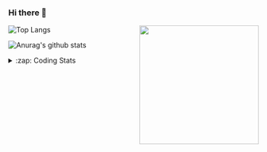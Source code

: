### Hi there 👋

<!--
**tao8687/tao8687** is a ✨ _special_ ✨ repository because its `README.md` (this file) appears on your GitHub profile.

Here are some ideas to get you started:

- 🔭 I’m currently working on ...
- 🌱 I’m currently learning ...
- 👯 I’m looking to collaborate on ...
- 🤔 I’m looking for help with ...
- 💬 Ask me about ...
- 📫 How to reach me: ...
- 😄 Pronouns: ...
- ⚡ Fun fact: ...
-->

<img align='right' src="https://media.giphy.com/media/M9gbBd9nbDrOTu1Mqx/giphy.gif" width="240">

  
![Top Langs](https://github-readme-stats.vercel.app/api/top-langs/?username=tao8687&layout=compact&title_color=23238E&text_color=A67D3D)

![Anurag's github stats](https://github-readme-stats.vercel.app/api?username=tao8687&show_icons=true&&text_color=A67D3D&title_color=23238E&show_icons=false&count_private=true&hide=stars)

<details>
  <summary>:zap: Coding Stats</summary>
  <br>
    
<!--START_SECTION:waka-->

```txt
From: 09 August 2025 - To: 16 August 2025

HTML              2 hrs 34 mins   █████████▒░░░░░░░░░░░░░░░   37.95 %
C++               1 hr 3 mins     ████░░░░░░░░░░░░░░░░░░░░░   15.66 %
C                 49 mins         ███░░░░░░░░░░░░░░░░░░░░░░   12.14 %
Other             40 mins         ██▒░░░░░░░░░░░░░░░░░░░░░░   09.93 %
JavaScript        35 mins         ██▒░░░░░░░░░░░░░░░░░░░░░░   08.77 %
```

<!--END_SECTION:waka-->
</details>
